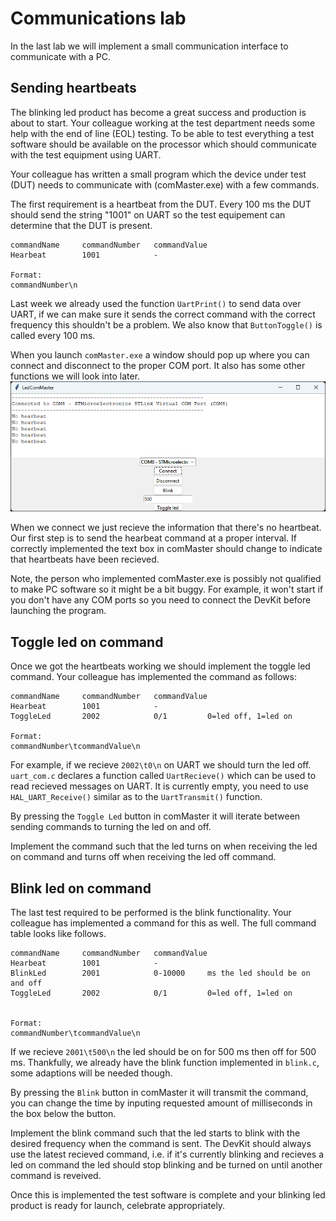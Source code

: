 # Communications lab

In the last lab we will implement a small communication interface to communicate with a PC.

## Sending heartbeats
The blinking led product has become a great success and production is about to start. Your colleague working at the test department needs some help with the end of line (EOL) testing. To be able to test everything a test software should be available on the processor which should communicate with the test equipment using UART.

Your colleague has written a small program which the device under test (DUT) needs to communicate with (comMaster.exe) with a few commands.

The first requirement is a heartbeat from the DUT. Every 100 ms the DUT should send the string "1001" on UART so the test equipement can determine that the DUT is present.

```
commandName     commandNumber   commandValue
Hearbeat        1001            -         

Format:
commandNumber\n
```

Last week we already used the function `UartPrint()` to send data over UART, if we can make sure it sends the correct command with the correct frequency this shouldn't be a problem. We also know that `ButtonToggle()` is called every 100 ms.

When you launch `comMaster.exe` a window should pop up where you can connect and disconnect to the proper COM port. It also has some other functions we will look into later.
![comMaster](Images/comMaster.png)

When we connect we just recieve the information that there's no heartbeat. Our first step is to send the hearbeat command at a proper interval. If correctly implemented the text box in comMaster should change to indicate that heartbeats have been recieved.

Note, the person who implemented comMaster.exe is possibly not qualified to make PC software so it might be a bit buggy. For example, it won't start if you don't have any COM ports so you need to connect the DevKit before launching the program.

## Toggle led on command
Once we got the heartbeats working we should implement the toggle led command. Your colleague has implemented the command as follows:
```
commandName     commandNumber   commandValue
Hearbeat        1001            -         
ToggleLed       2002            0/1         0=led off, 1=led on

Format:
commandNumber\tcommandValue\n
```
For example, if we recieve `2002\t0\n` on UART we should turn the led off.  `uart_com.c` declares a function called `UartRecieve()` which can be used to read recieved messages on UART. It is currently empty, you need to use `HAL_UART_Receive()` similar as to the `UartTransmit()` function.

By pressing the `Toggle Led` button in comMaster it will iterate between sending commands to turning the led on and off.

Implement the command such that the led turns on when receiving the led on command and turns off when receiving the led off command.

## Blink led on command
The last test required to be performed is the blink functionality. Your colleague has implemented a command for this as well. The full command table looks like follows.
```
commandName     commandNumber   commandValue
Hearbeat        1001            -         
BlinkLed        2001            0-10000     ms the led should be on and off
ToggleLed       2002            0/1         0=led off, 1=led on


Format:
commandNumber\tcommandValue\n
```
If we recieve `2001\t500\n` the led should be on for 500 ms then off for 500 ms. Thankfully, we already have the blink function implemented in `blink.c`, some adaptions will be needed though.

By pressing the `Blink` button in comMaster it will transmit the command, you can change the time by inputing requested amount of milliseconds in the box below the button.

Implement the blink command such that the led starts to blink with the desired frequency when the command is sent. The DevKit should always use the latest recieved command, i.e. if it's currently blinking and recieves a led on command the led should stop blinking and be turned on until another command is reveived.

Once this is implemented the test software is complete and your blinking led product is ready for launch, celebrate appropriately. 
